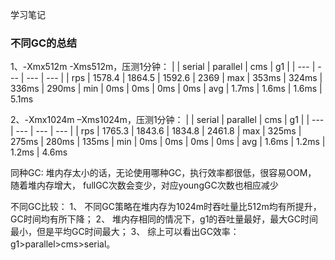 学习笔记

### 不同GC的总结

1、-Xmx512m -Xms512m，压测1分钟：
|  | serial | parallel | cms | g1 |
| --- | --- | --- | --- |
| rps | 1578.4 | 1864.5 | 1592.6 | 2369
| max | 353ms | 324ms | 336ms | 290ms
| min | 0ms | 0ms  | 0ms | 0ms
| avg | 1.7ms | 1.6ms | 1.6ms | 5.1ms

2、-Xmx1024m –Xms1024m，压测1分钟：
|  | serial | parallel | cms | g1 |
| --- | --- | --- | --- |
| rps | 1765.3 | 1843.6 | 1834.8 | 2461.8
| max | 325ms | 275ms | 280ms | 135ms
| min | 0ms | 0ms  | 0ms | 0ms
| avg | 1.6ms | 1.2ms | 1.2ms | 4.6ms

同种GC:
堆内存太小的话，无论使用哪种GC，执行效率都很低，很容易OOM，
随着堆内存增大， fullGC次数会变少，对应youngGC次数也相应减少

不同GC比较：
1、	不同GC策略在堆内存为1024m时吞吐量比512m均有所提升，GC时间均有所下降；
2、	堆内存相同的情况下，g1的吞吐量最好，最大GC时间最小，但是平均GC时间最大；
3、	综上可以看出GC效率：g1>parallel>cms>serial。
